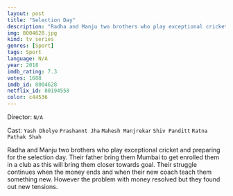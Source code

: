 ```yaml
---
layout: post
title: "Selection Day"
description: "Radha and Manju two brothers who play exceptional cricket and preparing for the selection day. Their father bring them Mumbai to get enrolled them in a club as this will bring them closer towards goal. Their struggle continues when the money ends and when their new coach teach them something new. However the problem with money resolved but they found out new tensions..."
img: 8004628.jpg
kind: tv series
genres: [Sport]
tags: Sport 
language: N/A
year: 2018
imdb_rating: 7.3
votes: 1688
imdb_id: 8004628
netflix_id: 80194558
color: c44536
---
```

Director: `N/A`  

Cast: `Yash Dholye` `Prashannt Jha` `Mahesh Manjrekar` `Shiv Panditt` `Ratna Pathak Shah` 

Radha and Manju two brothers who play exceptional cricket and preparing for the selection day. Their father bring them Mumbai to get enrolled them in a club as this will bring them closer towards goal. Their struggle continues when the money ends and when their new coach teach them something new. However the problem with money resolved but they found out new tensions.